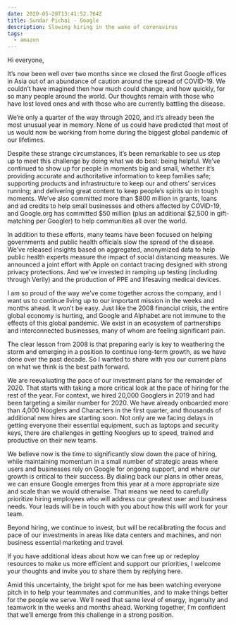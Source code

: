 ```yaml
---
date: 2020-05-28T13:41:52.764Z
title: Sundar Pichai - Google
description: Slowing hiring in the wake of coronavirus
tags:
  - amazon
---
```

Hi everyone,

It’s now been well over two months since we closed the first Google offices in Asia out of an abundance of caution around the spread of COVID-19. We couldn’t have imagined then how much could change, and how quickly, for so many people around the world. Our thoughts remain with those who have lost loved ones and with those who are currently battling the disease.

We’re only a quarter of the way through 2020, and it’s already been the most unusual year in memory. None of us could have predicted that most of us would now be working from home during the biggest global pandemic of our lifetimes.

Despite these strange circumstances, it’s been remarkable to see us step up to meet this challenge by doing what we do best: being helpful. We’ve continued to show up for people in moments big and small, whether it’s providing accurate and authoritative information to keep families safe; supporting products and infrastructure to keep our and others’ services running; and delivering great content to keep people’s spirits up in tough moments. We’ve also committed more than $800 million in grants, loans and ad credits to help small businesses and others affected by COVID-19, and Google.org has committed $50 million (plus an additional $2,500 in gift-matching per Googler) to help communities all over the world.

In addition to these efforts, many teams have been focused on helping governments and public health officials slow the spread of the disease. We’ve released insights based on aggregated, anonymized data to help public health experts measure the impact of social distancing measures. We announced a joint effort with Apple on contact tracing designed with strong privacy protections. And we’ve invested in ramping up testing (including through Verily) and the production of PPE and lifesaving medical devices.

I am so proud of the way we’ve come together across the company, and I want us to continue living up to our important mission in the weeks and months ahead. It won’t be easy. Just like the 2008 financial crisis, the entire global economy is hurting, and Google and Alphabet are not immune to the effects of this global pandemic. We exist in an ecosystem of partnerships and interconnected businesses, many of whom are feeling significant pain.

The clear lesson from 2008 is that preparing early is key to weathering the storm and emerging in a position to continue long-term growth, as we have done over the past decade. So I wanted to share with you our current plans on what we think is the best path forward.

We are reevaluating the pace of our investment plans for the remainder of 2020. That starts with taking a more critical look at the pace of hiring for the rest of the year. For context, we hired 20,000 Googlers in 2019 and had been targeting a similar number for 2020. We have already onboarded more than 4,000 Nooglers and Characters in the first quarter, and thousands of additional new hires are starting soon. Not only are we facing delays in getting everyone their essential equipment, such as laptops and security keys, there are challenges in getting Nooglers up to speed, trained and productive on their new teams.

We believe now is the time to significantly slow down the pace of hiring, while maintaining momentum in a small number of strategic areas where users and businesses rely on Google for ongoing support, and where our growth is critical to their success. By dialing back our plans in other areas, we can ensure Google emerges from this year at a more appropriate size and scale than we would otherwise. That means we need to carefully prioritize hiring employees who will address our greatest user and business needs. Your leads will be in touch with you about how this will work for your team.

Beyond hiring, we continue to invest, but will be recalibrating the focus and pace of our investments in areas like data centers and machines, and non business essential marketing and travel.

If you have additional ideas about how we can free up or redeploy resources to make us more efficient and support our priorities, I welcome your thoughts and invite you to share them by replying here.

Amid this uncertainty, the bright spot for me has been watching everyone pitch in to help your teammates and communities, and to make things better for the people we serve. We’ll need that same level of energy, ingenuity and teamwork in the weeks and months ahead. Working together, I’m confident that we’ll emerge from this challenge in a strong position.
